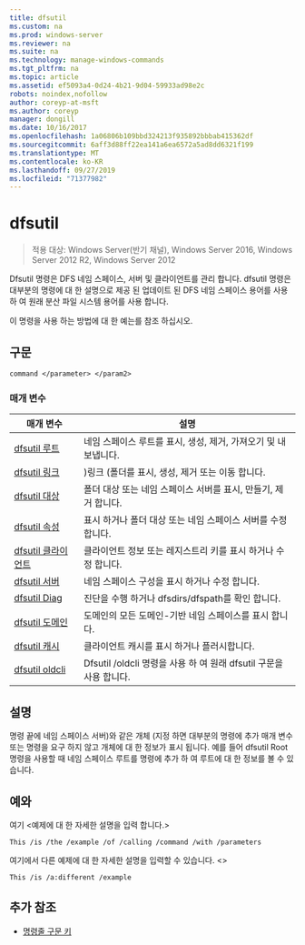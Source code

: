```yaml
---
title: dfsutil
ms.custom: na
ms.prod: windows-server
ms.reviewer: na
ms.suite: na
ms.technology: manage-windows-commands
ms.tgt_pltfrm: na
ms.topic: article
ms.assetid: ef5093a4-0d24-4b21-9d04-59933ad98e2c
robots: noindex,nofollow
author: coreyp-at-msft
ms.author: coreyp
manager: dongill
ms.date: 10/16/2017
ms.openlocfilehash: 1a06806b109bbd324213f935892bbbab415362df
ms.sourcegitcommit: 6aff3d88ff22ea141a6ea6572a5ad8dd6321f199
ms.translationtype: MT
ms.contentlocale: ko-KR
ms.lasthandoff: 09/27/2019
ms.locfileid: "71377982"
---
```

# <a name="dfsutil"></a>dfsutil

>적용 대상: Windows Server(반기 채널), Windows Server 2016, Windows Server 2012 R2, Windows Server 2012

Dfsutil 명령은 DFS 네임 스페이스, 서버 및 클라이언트를 관리 합니다. dfsutil 명령은 대부분의 명령에 대 한 설명으로 제공 된 업데이트 된 DFS 네임 스페이스 용어를 사용 하 여 원래 분산 파일 시스템 용어를 사용 합니다.

이 명령을 사용 하는 방법에 대 한 예는를 참조 하십시오. 

## <a name="syntax"></a>구문

```
command </parameter> </param2>
```

### <a name="parameters"></a>매개 변수

|매개 변수|설명|
|-------|--------|
|[dfsutil 루트](dfsutil-root.md)|네임 스페이스 루트를 표시, 생성, 제거, 가져오기 및 내보냅니다.|
|[dfsutil 링크](dfsutil-link.md)|\)링크 \(폴더를 표시, 생성, 제거 또는 이동 합니다.|
|[dfsutil 대상](dfsutil-target.md)|폴더 대상 또는 네임 스페이스 서버를 표시, 만들기, 제거 합니다.|
|[dfsutil 속성](dfsutil-property.md)|표시 하거나 폴더 대상 또는 네임 스페이스 서버를 수정 합니다.|
|[dfsutil 클라이언트](dfsutil-client.md)|클라이언트 정보 또는 레지스트리 키를 표시 하거나 수정 합니다.|
|[dfsutil 서버](dfsutil-server.md)|네임 스페이스 구성을 표시 하거나 수정 합니다.|
|[dfsutil Diag](dfsutil-diag.md)|진단을 수행 하거나 dfsdirs\/dfspath를 확인 합니다.|
|[dfsutil 도메인](dfsutil-domain.md)|도메인의 모든 도메인\-기반 네임 스페이스를 표시 합니다.|
|[dfsutil 캐시](dfsutil-cache.md)|클라이언트 캐시를 표시 하거나 플러시합니다.|
|[dfsutil oldcli](dfsutil-oldcli.md)|Dfsutil \/oldcli 명령을 사용 하 여 원래 dfsutil 구문을 사용 합니다.|

## <a name="remarks-optional-section"></a>설명 <optional section>
명령 끝에 네임 스페이스 서버\)와 같은 개체 \(지정 하면 대부분의 명령에 추가 매개 변수 또는 명령을 요구 하지 않고 개체에 대 한 정보가 표시 됩니다. 예를 들어 dfsutil Root 명령을 사용할 때 네임 스페이스 루트를 명령에 추가 하 여 루트에 대 한 정보를 볼 수 있습니다.

## <a name="BKMK_Examples"></a>예와
여기 &lt;예제에 대 한 자세한 설명을 입력 합니다.&gt;

```
This /is /the /example /of /calling /command /with /parameters
```

여기에서 다른 예제에 대 한 자세한 설명을 입력할 수 있습니다. &lt;&gt;

```
This /is /a:different /example
```

## <a name="additional-references"></a>추가 참조

-   [명령줄 구문 키](command-line-syntax-key.md)


